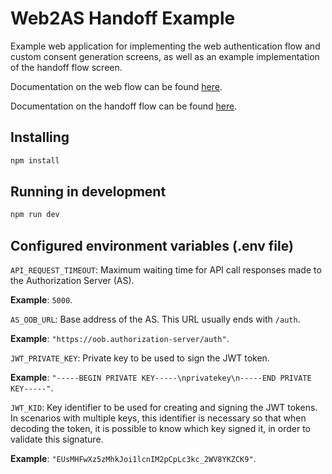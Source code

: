 # Web2AS Handoff Example

Example web application for implementing the web authentication flow and custom consent generation screens, as well as an example implementation of the handoff flow screen.

Documentation on the web flow can be found [here](../web2as/readme.md).

Documentation on the handoff flow can be found [here](../app2as-handoff/readme.md).

## Installing

```bash
npm install
```

## Running in development

```bash
npm run dev
```

## Configured environment variables (.env file)

`API_REQUEST_TIMEOUT`: Maximum waiting time for API call responses made to the Authorization Server (AS).

**Example**: `5000`.

`AS_OOB_URL`: Base address of the AS. This URL usually ends with `/auth`.

**Example**: `"https://oob.authorization-server/auth"`.

`JWT_PRIVATE_KEY`: Private key to be used to sign the JWT token.

**Example**: `"-----BEGIN PRIVATE KEY-----\nprivatekey\n-----END PRIVATE KEY-----"`.

`JWT_KID`: Key identifier to be used for creating and signing the JWT tokens. In scenarios with multiple keys, this identifier is necessary so that when decoding the token, it is possible to know which key signed it, in order to validate this signature.

**Example**: `"EUsMHFwXz5zMhkJoi1lcnIM2pCpLc3kc_2WV8YKZCK9"`.
